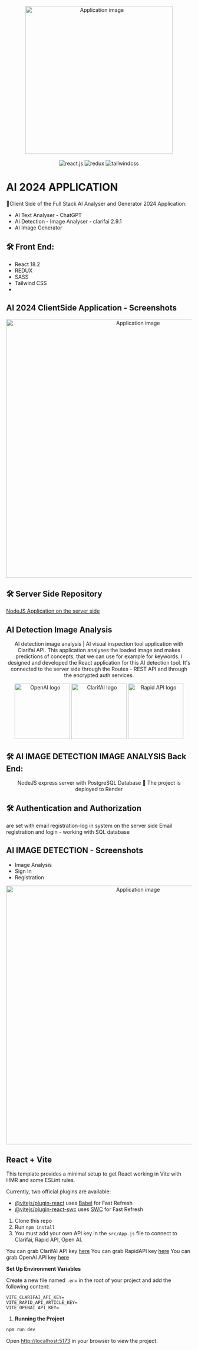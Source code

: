  <div align="center">
  <img alt="Application image" src="https://cssh.northeastern.edu/informationethics/wp-content/uploads/sites/44/2020/07/ai@2x.png" width="400" />
</div>
<br>
  <div align="center">
    <img src="https://img.shields.io/badge/-React_JS-black?style=for-the-badge&logoColor=white&logo=react&color=61DAFB" alt="react.js" />
    <img src="https://img.shields.io/badge/-Redux-black?style=for-the-badge&logoColor=white&logo=redux&color=764ABC" alt="redux" />
    <img src="https://img.shields.io/badge/-Tailwind_CSS-black?style=for-the-badge&logoColor=white&logo=tailwindcss&color=06B6D4" alt="tailwindcss" />
  </div>

# AI 2024 APPLICATION

🚀Client Side of the Full Stack AI Analyser and Generator 2024 Application:

- AI Text Analyser - ChatGPT
- AI Detection - Image Analyser - clarifai 2.9.1
- AI Image Generator

## 🛠 Front End:

- React 18.2
- REDUX
- SASS
- Tailwind CSS
- 
## AI 2024 ClientSide Application - Screenshots

<div align="center">
  <img alt="Application image" src="https://vargaae.hu/images/projects/ai-2024.png" width="700" />
</div>

## 🛠 Server Side Repository

<a href="https://github.com/vargaae/image-detect-api" target="_blank"> NodeJS Application on the server side</a>

## AI Detection Image Analysis

<p align="center">
AI detection image analysis | AI visual inspection tool
application with Clarifai API.
This application analyses the loaded image and makes predictions of concepts, that we can use for example for keywords. I designed and developed the React application for this AI detection tool. It's connected to the server side through the Routes - REST API and through the encrypted auth services.
</p>
<div align="center">
<img alt="OpenAI logo" src="https://encrypted-tbn0.gstatic.com/images?q=tbn:ANd9GcQ-ywmdBsy_LQo5vULnankQxbOiEfl_sT-CIEKCpUoizQ&s" width="150" />
<img alt="ClarifAI logo" src="https://www.clarifai.com/hs-fs/hubfs/logo/Clarifai/clarifai-740x150.png?width=120&name=clarifai-740x150.png" width="150" />
<img alt="Rapid API logo" src="https://upload.wikimedia.org/wikipedia/commons/thumb/6/62/RapidAPI_logo.svg/1200px-RapidAPI_logo.svg.png" width="150" />
</div>

## 🛠 AI IMAGE DETECTION IMAGE ANALYSIS Back End:

<p align="center">NodeJS express server with PostgreSQL Database
🚀 The project is deployed to Render
</p>

## 🛠 Authentication and Authorization

are set with email registration-log in system on the server side
Email registration and login - working with SQL database

## AI IMAGE DETECTION - Screenshots

- Image Analysis
- Sign In
- Registration

<div align="center">
  <img alt="Application image" src="https://vargaae.hu/images/projects/aiimagedetect.jpg" width="700" />
</div>

## React + Vite

This template provides a minimal setup to get React working in Vite with HMR and some ESLint rules.

Currently, two official plugins are available:

- [@vitejs/plugin-react](https://github.com/vitejs/vite-plugin-react/blob/main/packages/plugin-react/README.md) uses [Babel](https://babeljs.io/) for Fast Refresh
- [@vitejs/plugin-react-swc](https://github.com/vitejs/vite-plugin-react-swc) uses [SWC](https://swc.rs/) for Fast Refresh

1. Clone this repo
2. Run `npm install`
3. You must add your own API key in the `src/App.js` file to connect to Clarifai, Rapid API, Open AI.

You can grab ClarifAI API key [here](https://www.clarifai.com/)
You can grab RapidAPI key [here](https://rapidapi.com/)
You can grab OpenAI API key [here](https://openai.com/)

**Set Up Environment Variables**

Create a new file named `.env` in the root of your project and add the following content:

```env
VITE_CLARIFAI_API_KEY=
VITE_RAPID_API_ARTICLE_KEY=
VITE_OPENAI_API_KEY=
```

1. **Running the Project**

```bash
npm run dev
```

Open [http://localhost:5173](http://localhost:5173) in your browser to view the project.
